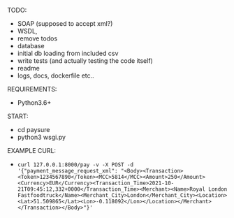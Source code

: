 TODO: 
- SOAP (supposed to accept xml?)
- WSDL,
- remove todos
- database
- initial db loading from included csv
- write tests (and actually testing the code itself)
- readme
- logs, docs, dockerfile etc..

REQUIREMENTS: 
- Python3.6+

START: 
- cd paysure
- python3 wsgi.py

EXAMPLE CURL: 
- `curl 127.0.0.1:8000/pay -v -X POST -d '{"payment_message_request_xml": "<Body><Transaction><Token>1234567890</Token><MCC>5814</MCC><Amount>250</Amount><Currency>EUR</Currency><Transaction_Time>2021-10-21T09:45:12,332+0000</Transaction_Time><Merchant><Name>Royal London Fastfoodtruck</Name><Merchant_City>London</Merchant_City><Location><Lat>51.509865</Lat><Lon>-0.118092</Lon></Location></Merchant></Transaction></Body>"}'`